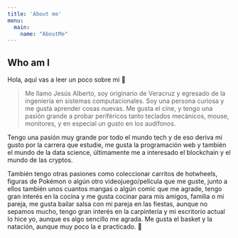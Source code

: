 ```yaml
---
title: 'About me'
menu:
  main:
    name: "AboutMe"
---
```


## Who am I

Hola, aquí vas a leer un poco sobre mi 🦈

> Me llamo Jesús Alberto, soy originario de Veracruz y egresado de la ingeniería en sistemas computacionales.
> Soy una persona curiosa y me gusta aprender cosas nuevas.
> Me gusta el cine, y tengo una pasión grande a probar periféricos tanto teclados mecánicos, mouse, monitores, y en especial un gusto en los audífonos.

Tengo una pasión muy grande por todo el mundo tech y de eso deriva mi gusto por la carrera que estudie, me gusta la programación web y también el mundo de la data science, últimamente me a interesado el blockchain y el mundo de las cryptos. 

También tengo otras pasiones como coleccionar carritos de hotwheels, figuras de Pokémon o algún otro videojuego/película que me guste, junto a ellos también unos cuantos mangas o algún comic que me agrade, tengo gran interés en la cocina y me gusta cocinar para mis amigos, familia o mi pareja, me gusta bailar salsa con mi pareja en las fiestas, aunque no sepamos mucho, tengo gran interés en la carpintería y mi escritorio actual lo hice yo, aunque es algo sencillo me agrada. Me gusta el basket y la natación, aunque muy poco la e practicado. 🐸
